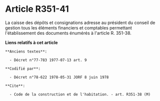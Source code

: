 # Article R351-41

La caisse des dépôts et consignations adresse au président du conseil de gestion tous les éléments financiers et comptables
permettant l'établissement des documents énumérés à l'article R. 351-38.

**Liens relatifs à cet article**

	**Anciens textes**:

	  - Décret n°77-783 1977-07-13 art. 9

	**Codifié par**:

	  - Décret n°78-622 1978-05-31 JORF 8 juin 1978

	**Cite**:

	  - Code de la construction et de l'habitation. - art. R351-38 (M)
